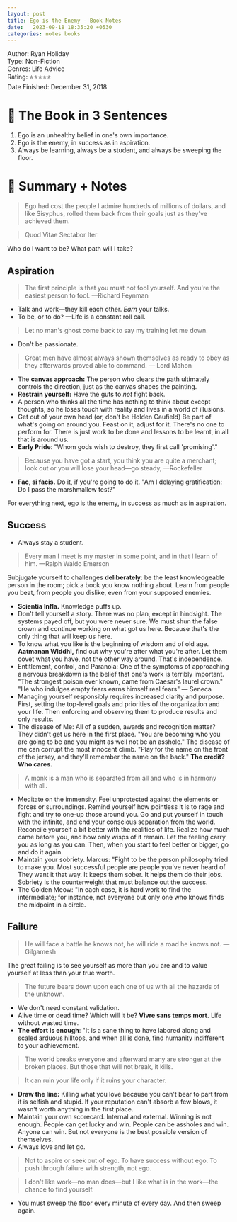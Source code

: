 ```yaml
--- 
layout: post
title: Ego is the Enemy - Book Notes
date:   2023-09-18 18:35:20 +0530
categories: notes books
---
```


Author: Ryan Holiday  
Type: Non-Fiction  
Genres: Life Advice  
Rating: ⭐⭐⭐⭐⭐  
Date Finished: December 31, 2018  

# 🚀 The Book in 3 Sentences

1. Ego is an unhealthy belief in one's own importance.
2. Ego is the enemy, in success as in aspiration.
3. Always be learning, always be a student, and always be sweeping the floor.

# 📒 Summary + Notes

> Ego had cost the people I admire hundreds of millions of dollars, and like Sisyphus, rolled them back from their goals just as they've achieved them.
> 

> Quod Vitae Sectabor Iter

Who do I want to be? What path will I take?

## Aspiration

> The first principle is that you must not fool yourself. And you're the easiest person to fool. 
—Richard Feynman

- Talk and work—they kill each other. *Earn* your talks.
- To be, or to do? —Life is a constant roll call.

> Let no man's ghost come back to say my training let me down.
 
- Don't be passionate.

> Great men have almost always shown themselves as ready to obey as they afterwards proved able to command. — Lord Mahon
 
- The **canvas approach:** The person who clears the path ultimately controls the direction, just as the canvas shapes the painting.
- **Restrain yourself:** Have the guts to *not* fight back.
- A person who thinks all the time has nothing to think about except thoughts, so he loses touch with reality and lives in a world of illusions.
- Get out of your own head (or, don't be Holden Caufield)
Be part of what's going on around you. Feast on it, adjust for it. There's no one to perform for. There is just work to be done and lessons to be learnt, in all that is around us.
- **Early Pride**: "Whom gods wish to destroy, they first call 'promising'."

> Because you have got a start, you think you are quite a merchant; look out or you will lose your head—go steady, —Rockefeller
 
- **Fac, si facis.** Do it, if you're going to do it.
"Am I delaying gratification: Do I pass the marshmallow test?"

For everything next, ego is the enemy, in success as much as in aspiration.

## Success

- Always stay a student.

> Every man I meet is my master in some point, and in that I learn of him. —Ralph Waldo Emerson
 

Subjugate yourself to challenges **deliberately**: be the least knowledgeable person in the room; pick a book you know nothing about. Learn from people you beat, from people you dislike, even from your supposed enemies.

- **Scientia Infla.** Knowledge puffs up.
- Don't tell yourself a story. There was no plan, except in hindsight. The systems payed off, but you were never sure. We must shun the false crown and continue working on what got us here. Because that's the only thing that will keep us here.
- To know what you like is the beginning of wisdom and of old age. **Aatmanan Widdhi,** find out why you're after what you're after. Let them covet what you have, not the other way around. That's independence.
- Entitlement, control, and Paranoia: One of the symptoms of approaching a nervous breakdown is the belief that one's work is terribly important. "The strongest poison ever known, came from Caesar's laurel crown." "He who indulges empty fears earns himself real fears" — Seneca
- Managing yourself responsibly requires increased clarity and purpose. First, setting the top-level goals and priorities of the organization and your life. Then enforcing and observing them to produce results and only results.
- The disease of Me: All of a sudden, awards and recognition matter? They didn't get us here in the first place. "You are becoming who you are going to be and you might as well not be an asshole." The disease of me can corrupt the most innocent climb. "Play for the name on the front of the jersey, and they'll remember the name on the back." **The credit? Who cares.**

> A monk is a man who is separated from all and who is in harmony with all.
 
- Meditate on the immensity.
Feel unprotected against the elements or forces or surroundings. Remind yourself how pointless it is to rage and fight and try to one-up those around you. Go and put yourself in touch with the infinite, and end your conscious separation from the world. Reconcile yourself a bit better with the realities of life. Realize how much came before you, and how only wisps of it remain.
Let the feeling carry you as long as you can. Then, when you start to feel better or bigger, go and do it again.
- Maintain your sobriety. Marcus: "Fight to be the person philosophy tried to make you. Most successful people are people you've never heard of. They want it that way. It keeps them sober. It helps them do their jobs.
Sobriety is the counterweight that must balance out the success.
- The Golden Meow: "In each case, it is hard work to find the intermediate; for instance, not everyone but only one who knows finds the midpoint in a circle.

## Failure

> He will face a battle he knows not, 
he will ride a road he knows not.
—Gilgamesh
 

The great failing is to see yourself as more than you are and to value yourself at less than your true worth.

> The future bears down upon each one of us with all the hazards of the unknown.
 
- We don't need constant validation.
- Alive time or dead time? Which will it be?
**Vivre sans temps mort.** Life without wasted time.
- **The effort is enough**: "It is a sane thing to have labored along and scaled arduous hilltops, and when all is done, find humanity indifferent to your achievement.

> The world breaks everyone and afterward many are stronger at the broken places. But those that will not break, it kills.
 

> It can ruin your life only if it ruins your character.
 
- **Draw the line:** Killing what you love because you can't bear to part from it is selfish and stupid. If your reputation can't absorb a few blows, it wasn't worth anything in the first place.
- Maintain your own scorecard. Internal and external. Winning is not enough. People can get lucky and win. People can be assholes and win. Anyone can win. But not everyone is the best possible version of themselves.
- Always love and let go.

> Not to aspire or seek out of ego.
To have success without ego.
To push through failure with strength, not ego.

> I don't like work—no man does—but I like what is in the work—the chance to find yourself.
 
- You must sweep the floor every minute of every day. And then sweep again.

